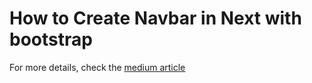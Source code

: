 # How to Create Navbar in Next with bootstrap

For more details, check the [medium article](https://myas92.medium.com/how-to-create-navbar-in-next-with-bootstrap-10713b65a56b)